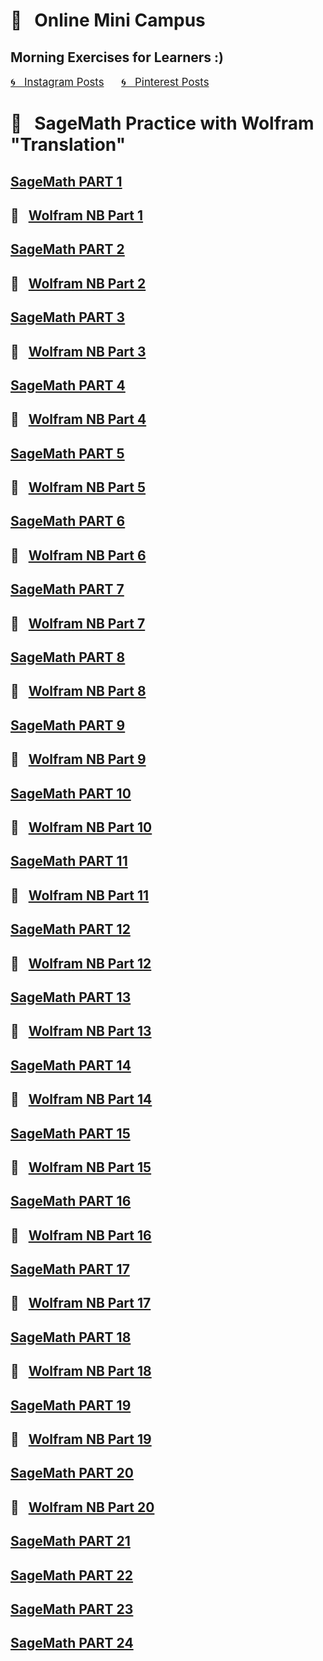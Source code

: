 
# &#x1F4D1; &nbsp; Online Mini Campus 
## Morning Exercises for Learners :)

<a href="https://www.instagram.com/olga.belitskaya/" style="font-size:120%;">&#x1F300; &nbsp; Instagram Posts</a> &nbsp; &nbsp; &nbsp; <a href="https://www.pinterest.ru/olga_belitskaya/code-style/" style="font-size:120%;">&#x1F300; &nbsp; Pinterest Posts</a>

# &#x1F4D1; &nbsp; SageMath Practice with Wolfram "Translation"

## [SageMath PART 1](https://olgabelitskaya.github.io/sage.html)
## &#x1F4D3; &nbsp; [Wolfram NB Part 1](https://www.wolframcloud.com/obj/safuolga/Published/wolfram.nb)

## [SageMath PART 2](https://olgabelitskaya.github.io/sage2.html)
## &#x1F4D3; &nbsp; [Wolfram NB Part 2](https://www.wolframcloud.com/obj/safuolga/Published/wolfram2.nb)

## [SageMath PART 3](https://olgabelitskaya.github.io/sage3.html)
## &#x1F4D3; &nbsp; [Wolfram NB Part 3](https://www.wolframcloud.com/obj/safuolga/Published/wolfram3.nb)

## [SageMath PART 4](https://olgabelitskaya.github.io/sage4.html)
## &#x1F4D3; &nbsp; [Wolfram NB Part 4](https://www.wolframcloud.com/obj/safuolga/Published/wolfram4.nb)

## [SageMath PART 5](https://olgabelitskaya.github.io/sage5.html)
## &#x1F4D3; &nbsp; [Wolfram NB Part 5](https://www.wolframcloud.com/obj/safuolga/Published/wolfram5.nb)

## [SageMath PART 6](https://olgabelitskaya.github.io/sage6.html)
## &#x1F4D3; &nbsp; [Wolfram NB Part 6](https://www.wolframcloud.com/obj/safuolga/Published/wolfram6.nb)

## [SageMath PART 7](https://olgabelitskaya.github.io/sage7.html)
## &#x1F4D3; &nbsp; [Wolfram NB Part 7](https://www.wolframcloud.com/obj/safuolga/Published/wolfram7.nb)

## [SageMath PART 8](https://olgabelitskaya.github.io/sage8.html)
## &#x1F4D3; &nbsp; [Wolfram NB Part 8](https://www.wolframcloud.com/obj/safuolga/Published/wolfram8.nb)

## [SageMath PART 9](https://olgabelitskaya.github.io/sage9.html)
## &#x1F4D3; &nbsp; [Wolfram NB Part 9](https://www.wolframcloud.com/obj/safuolga/Published/wolfram9.nb)

## [SageMath PART 10](https://olgabelitskaya.github.io/sage10.html)
## &#x1F4D3; &nbsp; [Wolfram NB Part 10](https://www.wolframcloud.com/obj/safuolga/Published/wolfram10.nb)

## [SageMath PART 11](https://olgabelitskaya.github.io/sage11.html)
## &#x1F4D3; &nbsp; [Wolfram NB Part 11](https://www.wolframcloud.com/obj/safuolga/Published/wolfram11.nb)

## [SageMath PART 12](https://olgabelitskaya.github.io/sage12.html)
## &#x1F4D3; &nbsp; [Wolfram NB Part 12](https://www.wolframcloud.com/obj/safuolga/Published/wolfram12.nb)

## [SageMath PART 13](https://olgabelitskaya.github.io/sage13.html)
## &#x1F4D3; &nbsp; [Wolfram NB Part 13](https://www.wolframcloud.com/obj/safuolga/Published/wolfram13.nb)

## [SageMath PART 14](https://olgabelitskaya.github.io/sage14.html)
## &#x1F4D3; &nbsp; [Wolfram NB Part 14](https://www.wolframcloud.com/obj/safuolga/Published/wolfram14.nb)

## [SageMath PART 15](https://olgabelitskaya.github.io/sage15.html)
## &#x1F4D3; &nbsp; [Wolfram NB Part 15](https://www.wolframcloud.com/obj/safuolga/Published/wolfram15.nb)

## [SageMath PART 16](https://olgabelitskaya.github.io/sage16.html)
## &#x1F4D3; &nbsp; [Wolfram NB Part 16](https://www.wolframcloud.com/obj/safuolga/Published/wolfram16.nb)

## [SageMath PART 17](https://olgabelitskaya.github.io/sage17.html)
## &#x1F4D3; &nbsp; [Wolfram NB Part 17](https://www.wolframcloud.com/obj/safuolga/Published/wolfram17.nb)

## [SageMath PART 18](https://olgabelitskaya.github.io/sage18.html)
## &#x1F4D3; &nbsp; [Wolfram NB Part 18](https://www.wolframcloud.com/obj/safuolga/Published/wolfram18.nb)

## [SageMath PART 19](https://olgabelitskaya.github.io/sage19.html)
## &#x1F4D3; &nbsp; [Wolfram NB Part 19](https://www.wolframcloud.com/obj/safuolga/Published/wolfram19.nb)

## [SageMath PART 20](https://olgabelitskaya.github.io/sage20.html)
## &#x1F4D3; &nbsp; [Wolfram NB Part 20](https://www.wolframcloud.com/obj/safuolga/Published/wolfram20.nb)

## [SageMath PART 21](https://olgabelitskaya.github.io/sage21.html)

## [SageMath PART 22](https://olgabelitskaya.github.io/sage22.html)

## [SageMath PART 23](https://olgabelitskaya.github.io/sage23.html)

## [SageMath PART 24](https://olgabelitskaya.github.io/sage24.html)
